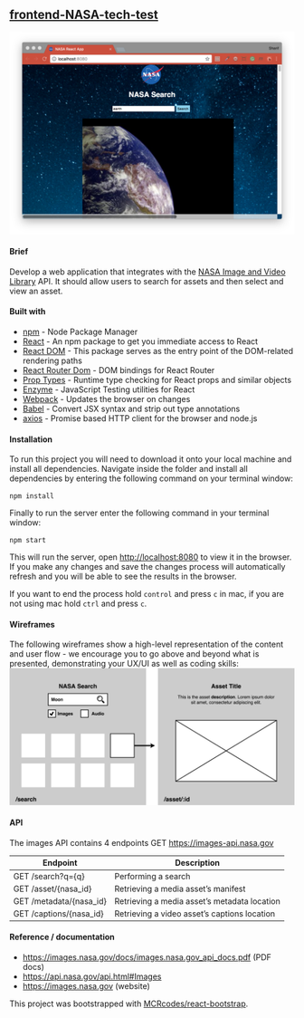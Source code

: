 ## [frontend-NASA-tech-test](https://jsainsburyplc.github.io/front-end-test/)

![Earth Search](./imgs/frontEnd.png)

#### Brief
Develop a web application that integrates with the [NASA Image and Video Library](https://api.nasa.gov/api.html#MarsPhotos) API. It should allow users to search for assets and then select and view an asset.

#### Built with
* [npm](https://www.npmjs.com/) - Node Package Manager
* [React](https://www.npmjs.com/package/react) - An npm package to get you immediate access to React
* [React DOM](https://www.npmjs.com/package/react-dom) - This package serves as the entry point of the DOM-related rendering paths
* [React Router Dom](https://www.npmjs.com/package/react-router-dom) - DOM bindings for React Router
* [Prop Types](https://www.npmjs.com/package/prop-types) - Runtime type checking for React props and similar objects
* [Enzyme](https://www.npmjs.com/package/react-test-renderer) - JavaScript Testing utilities for React
* [Webpack](https://www.npmjs.com/package/webpack-dev-server) - Updates the browser on changes
* [Babel](https://babeljs.io/) - Convert JSX syntax and strip out type annotations
* [axios](https://github.com/axios/axios) - Promise based HTTP client for the browser and node.js

#### Installation
To run this project you will need to download it onto your local machine and install all dependencies.
Navigate inside the folder and install all dependencies by entering the following command on your terminal window:
```
npm install
```
Finally to run the server enter the following command in your terminal window:
```
npm start
```
This will run the server, open [http://localhost:8080](http://localhost:8080) to view it in the browser. If you make any changes and save the changes process will automatically refresh and you will be able to see the results in the browser.

If you want to end the process hold `control` and press `c` in mac, if you are not using mac hold `ctrl` and press `c`.

#### Wireframes
The following wireframes show a high-level representation of the content and user flow - we encourage you to go above and beyond what is presented, demonstrating your UX/UI as well as coding skills:
![Wireframes](./imgs/wireframes.png)

#### API
The images API contains 4 endpoints GET https://images-api.nasa.gov

| Endpoint                | Description                                  |
|-------------------------|----------------------------------------------|
| GET /search?q={q}	      | Performing a search                          | 
| GET /asset/{nasa_id}	  | Retrieving a media asset’s manifest          | 
| GET /metadata/{nasa_id}	| Retrieving a media asset’s metadata location |
| GET /captions/{nasa_id}	| Retrieving a video asset’s captions location |

#### Reference / documentation
- https://images.nasa.gov/docs/images.nasa.gov_api_docs.pdf (PDF docs)
- https://api.nasa.gov/api.html#Images
- https://images.nasa.gov (website)

This project was bootstrapped with [MCRcodes/react-bootstrap](https://github.com/MCRcodes/react-bootstrap).

